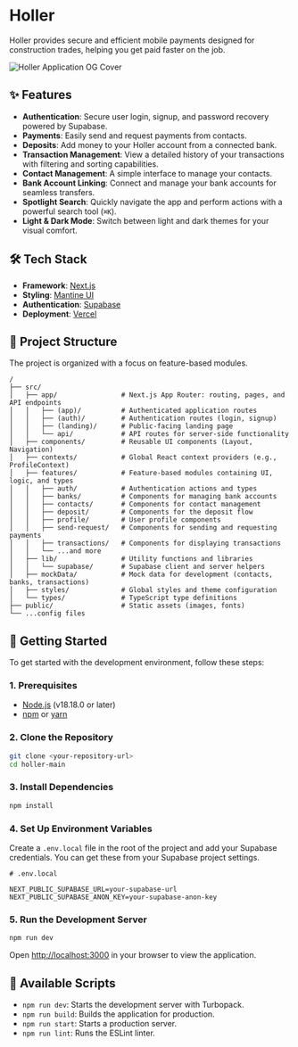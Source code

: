 # Holler

Holler provides secure and efficient mobile payments designed for construction trades, helping you get paid faster on the job.

![Holler Application OG Cover](stoweked/holler/Holler-main/public/images/og-cover.png)

## ✨ Features

- **Authentication**: Secure user login, signup, and password recovery powered by Supabase.
- **Payments**: Easily send and request payments from contacts.
- **Deposits**: Add money to your Holler account from a connected bank.
- **Transaction Management**: View a detailed history of your transactions with filtering and sorting capabilities.
- **Contact Management**: A simple interface to manage your contacts.
- **Bank Account Linking**: Connect and manage your bank accounts for seamless transfers.
- **Spotlight Search**: Quickly navigate the app and perform actions with a powerful search tool (`⌘K`).
- **Light & Dark Mode**: Switch between light and dark themes for your visual comfort.

## 🛠️ Tech Stack

- **Framework**: [Next.js](https://nextjs.org/)
- **Styling**: [Mantine UI](https://mantine.dev/)
- **Authentication**: [Supabase](https://supabase.io/)
- **Deployment**: [Vercel](https://vercel.com/)

## 📂 Project Structure

The project is organized with a focus on feature-based modules.

```
/
├── src/
│   ├── app/                # Next.js App Router: routing, pages, and API endpoints
│   │   ├── (app)/          # Authenticated application routes
│   │   ├── (auth)/         # Authentication routes (login, signup)
│   │   ├── (landing)/      # Public-facing landing page
│   │   └── api/            # API routes for server-side functionality
│   ├── components/         # Reusable UI components (Layout, Navigation)
│   ├── contexts/           # Global React context providers (e.g., ProfileContext)
│   ├── features/           # Feature-based modules containing UI, logic, and types
│   │   ├── auth/           # Authentication actions and types
│   │   ├── banks/          # Components for managing bank accounts
│   │   ├── contacts/       # Components for contact management
│   │   ├── deposit/        # Components for the deposit flow
│   │   ├── profile/        # User profile components
│   │   ├── send-request/   # Components for sending and requesting payments
│   │   ├── transactions/   # Components for displaying transactions
│   │   └── ...and more
│   ├── lib/                # Utility functions and libraries
│   │   └── supabase/       # Supabase client and server helpers
│   ├── mockData/           # Mock data for development (contacts, banks, transactions)
│   ├── styles/             # Global styles and theme configuration
│   └── types/              # TypeScript type definitions
├── public/                 # Static assets (images, fonts)
└── ...config files
```

## 🚀 Getting Started

To get started with the development environment, follow these steps:

### **1. Prerequisites**

- [Node.js](https://nodejs.org/en/) (v18.18.0 or later)
- [npm](https://www.npmjs.com/) or [yarn](https://yarnpkg.com/)

### **2. Clone the Repository**

```bash
git clone <your-repository-url>
cd holler-main
```

### **3. Install Dependencies**

```bash
npm install
```

### **4. Set Up Environment Variables**

Create a `.env.local` file in the root of the project and add your Supabase credentials. You can get these from your Supabase project settings.

```
# .env.local

NEXT_PUBLIC_SUPABASE_URL=your-supabase-url
NEXT_PUBLIC_SUPABASE_ANON_KEY=your-supabase-anon-key
```

### **5. Run the Development Server**

```bash
npm run dev
```

Open [http://localhost:3000](http://localhost:3000) in your browser to view the application.

## 📜 Available Scripts

- `npm run dev`: Starts the development server with Turbopack.
- `npm run build`: Builds the application for production.
- `npm run start`: Starts a production server.
- `npm run lint`: Runs the ESLint linter.
